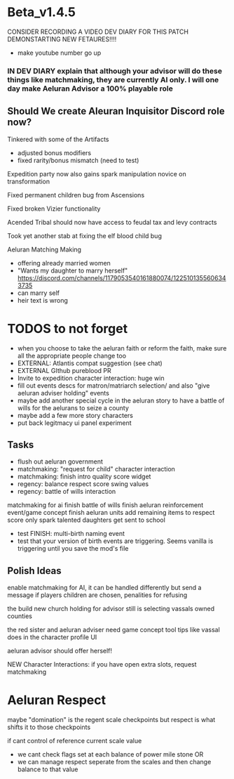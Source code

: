 # Beta_v1.4.5

CONSIDER RECORDING A VIDEO DEV DIARY FOR THIS PATCH DEMONSTARTING NEW FETAURES!!!!
- make youtube number go up

### IN DEV DIARY explain that although your advisor will do these things like matchmaking, they are currently AI only. I will one day make Aeluran Advisor a 100% playable role

## Should We create Aleuran Inquisitor Discord role now?

Tinkered with some of the Artifacts 
- adjusted bonus modifiers
- fixed rarity/bonus mismatch (need to test)

Expedition party now also gains spark manipulation novice on transformation

Fixed permanent children bug from Ascensions

Fixed broken Vizier functionality

Acended Tribal should now have access to feudal tax and levy contracts

Took yet another stab at fixing the elf blood child bug

Aeluran Matching Making 
 - offering already married women
 - "Wants my daughter to marry herself" https://discord.com/channels/1179053540161880074/1225101355606343735
 - can marry self
 - heir text is wrong

# TODOS to not forget
- when you choose to take the aeluran faith or reform the faith, make sure all the appropriate people change too
- EXTERNAL: Atlantis compat suggestion (see chat)
- EXTERNAL GIthub pureblood PR
- Invite to expedition character interaction: huge win
- fill out events descs for matron/matriarch selection/ and also "give aeluran adviser holding" events
- maybe add another special cycle in the aeluran story to have a battle of wills for the aelurans to seize a county
- maybe add a few more story characters
- put back legitmacy ui panel experiment

## Tasks
- flush out aeluran government
- matchmaking: "request for child" character interaction
- matchmaking: finish intro quality score widget
- regency: balance respect score swing values
- regency: battle of wills interaction

matchmaking for ai
finish battle of wills
finish aeluran reinforcement event/game concept
finish aeluran units
add remaining items to respect score
only spark talented daughters get sent to school
   - test
FINISH: multi-birth naming event
   - test that your version of birth events are triggering. Seems vanilla is triggering until you save the mod's file

## Polish Ideas

enable matchmaking for AI, it can be handled differently but send a message if players children are chosen, penalities for refusing

the build new church holding for advisor still is selecting vassals owned counties

the red sister and aeluran adviser need game concept tool tips like vassal does in the character profile UI

aeluran advisor should offer herself!

NEW Character Interactions:
if you have open extra slots, request matchmaking

# Aeluran Respect

maybe "domination" is the regent scale checkpoints but respect is what shifts it to those checkpoints

if cant control of reference current scale value
- we cant check flags set at each balance of power mile stone
OR
- we can manage respect seperate from the scales and then change balance to that value
